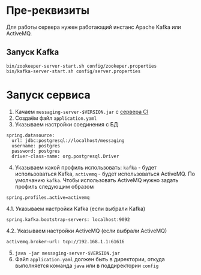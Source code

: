 # Пре-реквизиты
Для работы сервера нужен работающий инстанс Apache Kafka или ActiveMQ.

## Запуск Kafka
```shell
bin/zookeeper-server-start.sh config/zookeper.properties
bin/kafka-server-start.sh config/server.properties
```

# Запуск сервиса
1. Качаем `messaging-server-$VERSION.jar` c [сервера CI](https://ci.i-novus.ru/job/messaging/lastSuccessfulBuild/ru.i-novus.messaging$messaging-server/)
2. Создаём файл `application.yaml`
3. Указываем настройки соединения с БД
```
spring.datasource:
  url: jdbc:postgresql://localhost/messaging
  username: postgres
  password: postgres
  driver-class-name: org.postgresql.Driver
```
4. Указываем какой профиль использовать: `kafka` - будет использоваться Kafka,
`activemq` - будет использоваться ActiveMQ. По умолчанию `kafka`. Чтобы использовать
ActiveMQ нужно задать профиль следующим образом
```
spring.profiles.active=activemq
```
4.1. Указываем настройки Kafka (если выбрали Kafka)
```
spring.kafka.bootstrap-servers: localhost:9092
```
4.2. Указываем настройки ActiveMQ (если выбрали ActiveMQ)
```
activemq.broker-url: tcp://192.168.1.1:61616
```
5. `java -jar messaging-server-$VERSION.jar`
6. Файл `application.yaml` должен быть в директории, откуда выполняется команда `java` или в поддиректории `config` 
